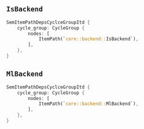## `IsBackend`

```rust
SemItemPathDepsCyclceGroupItd {
    cycle_group: CycleGroup {
        nodes: [
            ItemPath(`core::backend::IsBackend`),
        ],
    },
}
```

## `MlBackend`

```rust
SemItemPathDepsCyclceGroupItd {
    cycle_group: CycleGroup {
        nodes: [
            ItemPath(`core::backend::MlBackend`),
        ],
    },
}
```
